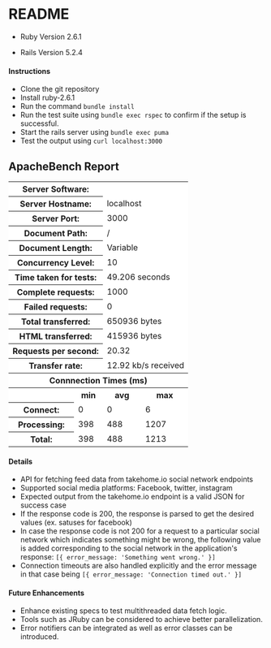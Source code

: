 # README

* Ruby Version 2.6.1

* Rails Version 5.2.4

#### Instructions

* Clone the git repository
* Install ruby-2.6.1
* Run the command `bundle install`
* Run the test suite using `bundle exec rspec` to confirm if the setup is successful.
* Start the rails server using `bundle exec puma`
* Test the output using `curl localhost:3000`

## ApacheBench Report

<table >
<tr ><th colspan=2 bgcolor=white>Server Software:</th><td colspan=2 bgcolor=white></td></tr>
<tr ><th colspan=2 bgcolor=white>Server Hostname:</th><td colspan=2 bgcolor=white>localhost</td></tr>
<tr ><th colspan=2 bgcolor=white>Server Port:</th><td colspan=2 bgcolor=white>3000</td></tr>
<tr ><th colspan=2 bgcolor=white>Document Path:</th><td colspan=2 bgcolor=white>/</td></tr>
<tr ><th colspan=2 bgcolor=white>Document Length:</th><td colspan=2 bgcolor=white>Variable</td></tr>
<tr ><th colspan=2 bgcolor=white>Concurrency Level:</th><td colspan=2 bgcolor=white>10</td></tr>
<tr ><th colspan=2 bgcolor=white>Time taken for tests:</th><td colspan=2 bgcolor=white>49.206 seconds</td></tr>
<tr ><th colspan=2 bgcolor=white>Complete requests:</th><td colspan=2 bgcolor=white>1000</td></tr>
<tr ><th colspan=2 bgcolor=white>Failed requests:</th><td colspan=2 bgcolor=white>0</td></tr>
<tr ><th colspan=2 bgcolor=white>Total transferred:</th><td colspan=2 bgcolor=white>650936 bytes</td></tr>
<tr ><th colspan=2 bgcolor=white>HTML transferred:</th><td colspan=2 bgcolor=white>415936 bytes</td></tr>
<tr ><th colspan=2 bgcolor=white>Requests per second:</th><td colspan=2 bgcolor=white>20.32</td></tr>
<tr ><th colspan=2 bgcolor=white>Transfer rate:</th><td colspan=2 bgcolor=white>12.92 kb/s received</td></tr>
<tr ><th bgcolor=white colspan=4>Connnection Times (ms)</th></tr>
<tr ><th bgcolor=white>&nbsp;</th> <th bgcolor=white>min</th>   <th bgcolor=white>avg</th>   <th bgcolor=white>max</th></tr>
<tr ><th bgcolor=white>Connect:</th><td bgcolor=white>    0</td><td bgcolor=white>    0</td><td bgcolor=white>    6</td></tr>
<tr ><th bgcolor=white>Processing:</th><td bgcolor=white>  398</td><td bgcolor=white>  488</td><td bgcolor=white> 1207</td></tr>
<tr ><th bgcolor=white>Total:</th><td bgcolor=white>  398</td><td bgcolor=white>  488</td><td bgcolor=white> 1213</td></tr>
</table>

#### Details

* API for fetching feed data from takehome.io social network endpoints
* Supported social media platforms: Facebook, twitter, instagram
* Expected output from the takehome.io endpoint is a valid JSON for success case
* If the response code is 200, the response is parsed to get the desired values (ex. satuses for facebook)
* In case the response code is not 200 for a request to a particular social network which indicates something might be wrong, the following value is added corresponding to the social network in the application's response: `[{ error_message: 'Something went wrong.' }]`
* Connection timeouts are also handled explicitly and the error message in that case being
`[{ error_message: 'Connection timed out.' }]`

#### Future Enhancements

* Enhance existing specs to test multithreaded data fetch logic.
* Tools such as JRuby can be considered to achieve better parallelization.
* Error notifiers can be integrated as well as error classes can be introduced.
